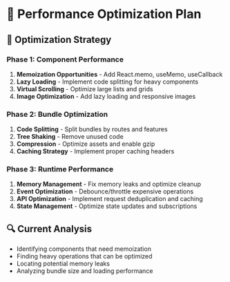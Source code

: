 # 🚀 Performance Optimization Plan

## 🎯 **Optimization Strategy**

### **Phase 1: Component Performance**
1. **Memoization Opportunities** - Add React.memo, useMemo, useCallback
2. **Lazy Loading** - Implement code splitting for heavy components
3. **Virtual Scrolling** - Optimize large lists and grids
4. **Image Optimization** - Add lazy loading and responsive images

### **Phase 2: Bundle Optimization**
1. **Code Splitting** - Split bundles by routes and features
2. **Tree Shaking** - Remove unused code
3. **Compression** - Optimize assets and enable gzip
4. **Caching Strategy** - Implement proper caching headers

### **Phase 3: Runtime Performance**
1. **Memory Management** - Fix memory leaks and optimize cleanup
2. **Event Optimization** - Debounce/throttle expensive operations
3. **API Optimization** - Implement request deduplication and caching
4. **State Management** - Optimize state updates and subscriptions

## 🔍 **Current Analysis**
- Identifying components that need memoization
- Finding heavy operations that can be optimized
- Locating potential memory leaks
- Analyzing bundle size and loading performance